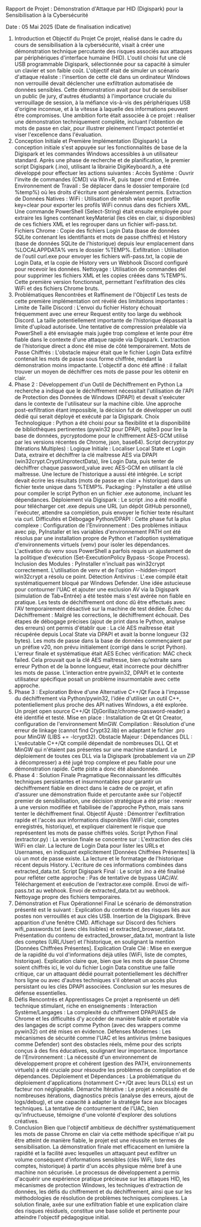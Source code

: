 Rapport de Projet : Démonstration d'Attaque par HID (Digispark) pour la Sensibilisation à la Cybersécurité

Date : 05 Mai 2025 (Date de finalisation indicative)
1. Introduction et Objectif du Projet
Ce projet, réalisé dans le cadre du cours de sensibilisation à la cybersécurité, visait à créer une démonstration technique percutante des risques associés aux attaques par périphériques d'interface humaine (HID). L'outil choisi fut une clé USB programmable Digispark, sélectionnée pour sa capacité à simuler un clavier et son faible coût.
L'objectif était de simuler un scénario d'attaque réaliste : l'insertion de cette clé dans un ordinateur Windows non verrouillé devait déclencher une exfiltration automatisée de données sensibles. Cette démonstration avait pour but de sensibiliser un public (le jury, d'autres étudiants) à l'importance cruciale du verrouillage de session, à la méfiance vis-à-vis des périphériques USB d'origine inconnue, et à la vitesse à laquelle des informations peuvent être compromises. Une ambition forte était associée à ce projet : réaliser une démonstration techniquement complète, incluant l'obtention de mots de passe en clair, pour illustrer pleinement l'impact potentiel et viser l'excellence dans l'évaluation.
2. Conception Initiale et Première Implémentation (Digispark)
La conception initiale s'est appuyée sur les fonctionnalités de base de la Digispark et les commandes Windows accessibles à un utilisateur standard. Après une phase de recherche et de planification, le premier script Digispark (.ino), utilisant la librairie DigiKeyboard.h, a été développé pour effectuer les actions suivantes :
Accès Système : Ouvrir l'invite de commandes (CMD) via Win+R, puis taper cmd et Entrée.
Environnement de Travail : Se déplacer dans le dossier temporaire (cd %temp%) où les droits d'écriture sont généralement permis.
Extraction de Données Natives :
WiFi : Utilisation de netsh wlan export profile key=clear pour exporter les profils WiFi connus dans des fichiers XML. Une commande PowerShell (Select-String) était ensuite employée pour extraire les lignes contenant keyMaterial (les clés en clair, si disponibles) de ces fichiers XML et les regrouper dans un fichier wifi-pass.txt.
Fichiers Chrome : Copie des fichiers Login Data (base de données SQLite contenant les identifiants et mots de passe chiffrés) et History (base de données SQLite de l'historique) depuis leur emplacement dans %LOCALAPPDATA% vers le dossier %TEMP%.
Exfiltration : Utilisation de l'outil curl.exe pour envoyer les fichiers wifi-pass.txt, la copie de Login Data, et la copie de History vers un Webhook Discord configuré pour recevoir les données.
Nettoyage : Utilisation de commandes del pour supprimer les fichiers XML et les copies créées dans %TEMP%.
Cette première version fonctionnait, permettant l'exfiltration des clés WiFi et des fichiers Chrome bruts.
3. Problématiques Rencontrées et Raffinement de l'Objectif
Les tests de cette première implémentation ont révélé des limitations importantes :
Limite de Taille Discord : L'envoi du fichier History échouait fréquemment avec une erreur Request entity too large du webhook Discord. La taille potentiellement importante de l'historique dépassait la limite d'upload autorisée. Une tentative de compression préalable via PowerShell a été envisagée mais jugée trop complexe et lente pour être fiable dans le contexte d'une attaque rapide via Digispark. L'extraction de l'historique direct a donc été mise de côté temporairement.
Mots de Passe Chiffrés : L'obstacle majeur était que le fichier Login Data exfiltré contenait les mots de passe sous forme chiffrée, rendant la démonstration moins impactante. L'objectif a donc été affiné : il fallait trouver un moyen de déchiffrer ces mots de passe pour les obtenir en clair.
4. Phase 2 : Développement d'un Outil de Déchiffrement en Python
La recherche a indiqué que le déchiffrement nécessitait l'utilisation de l'API de Protection des Données de Windows (DPAPI) et devait s'exécuter dans le contexte de l'utilisateur sur la machine cible. Une approche post-exfiltration étant impossible, la décision fut de développer un outil dédié qui serait déployé et exécuté par la Digispark.
Choix Technologique : Python a été choisi pour sa flexibilité et la disponibilité de bibliothèques pertinentes (pywin32 pour DPAPI, sqlite3 pour lire la base de données, pycryptodome pour le chiffrement AES-GCM utilisé par les versions récentes de Chrome, json, base64).
Script decryptor.py (Itérations Multiples) :
Logique Initiale : Localiser Local State et Login Data, extraire et déchiffrer la clé maîtresse AES via DPAPI (win32crypt.CryptUnprotectData), lire Login Data, puis tenter de déchiffrer chaque password_value avec AES-GCM en utilisant la clé maîtresse. Une lecture de l'historique a aussi été intégrée. Le script devait écrire les résultats (mots de passe en clair + historique) dans un fichier texte unique dans %TEMP%.
Packaging : PyInstaller a été utilisé pour compiler le script Python en un fichier .exe autonome, incluant les dépendances.
Déploiement via Digispark : Le script .ino a été modifié pour télécharger cet .exe depuis une URL (un dépôt GitHub personnel), l'exécuter, attendre sa complétion, puis envoyer le fichier texte résultant via curl.
Difficultés et Débogage Python/DPAPI : Cette phase fut la plus complexe :
Configuration de l'Environnement : Des problèmes initiaux avec pip, PyInstaller et les variables d'environnement PATH ont été résolus par une installation propre de Python et l'adoption systématique d'environnements virtuels (venv) pour isoler les dépendances. L'activation du venv sous PowerShell a parfois requis un ajustement de la politique d'exécution (Set-ExecutionPolicy Bypass -Scope Process).
Inclusion des Modules : PyInstaller n'incluait pas win32crypt correctement. L'utilisation de venv et de l'option --hidden-import win32crypt a résolu ce point.
Détection Antivirus : L'.exe compilé était systématiquement bloqué par Windows Defender. Une idée astucieuse pour contourner l'UAC et ajouter une exclusion AV via la Digispark (simulation de Tab+Entrée) a été testée mais s'est avérée non fiable en pratique. Les tests de déchiffrement ont donc dû être effectués avec l'AV temporairement désactivé sur la machine de test dédiée.
Échec du Déchiffrement : Malgré les corrections, le déchiffrement échouait. Des étapes de débogage précises (ajout de print dans le Python, analyse des erreurs) ont permis d'établir que :
La clé AES maîtresse était récupérée depuis Local State via DPAPI et avait la bonne longueur (32 bytes).
Les mots de passe dans la base de données commençaient par un préfixe v20, non prévu initialement (corrigé dans le script Python).
L'erreur finale et systématique était AES Echec vérification: MAC check failed. Cela prouvait que la clé AES maîtresse, bien qu'extraite sans erreur Python et de la bonne longueur, était incorrecte pour déchiffrer les mots de passe. L'interaction entre pywin32, DPAPI et le contexte utilisateur spécifique posait un problème insurmontable avec cette approche.
5. Phase 3 : Exploration Brève d'une Alternative C++/Qt
Face à l'impasse du déchiffrement via Python/pywin32, l'idée d'utiliser un outil C++, potentiellement plus proche des API natives Windows, a été explorée. Un projet open source C++/Qt (DjGorillaz/chrome-password-reader) a été identifié et testé.
Mise en place : Installation de Qt et Qt Creator, configuration de l'environnement MinGW.
Compilation : Résolution d'une erreur de linkage (cannot find Crypt32.lib) en adaptant le fichier .pro pour MinGW (LIBS += -lcrypt32).
Obstacle Majeur : Dépendances DLL : L'exécutable C++/Qt compilé dépendait de nombreuses DLL Qt et MinGW qui n'étaient pas présentes sur une machine standard. Le déploiement de toutes ces DLL via la Digispark (probablement via un ZIP à décompresser) a été jugé trop complexe et peu fiable pour une démonstration rapide. Cette piste a donc été abandonnée.
6. Phase 4 : Solution Finale Pragmatique
Reconnaissant les difficultés techniques persistantes et insurmontables pour garantir un déchiffrement fiable en direct dans le cadre de ce projet, et afin d'assurer une démonstration fluide et percutante axée sur l'objectif premier de sensibilisation, une décision stratégique a été prise : revenir à une version modifiée et fiabilisée de l'approche Python, mais sans tenter le déchiffrement final.
Objectif Ajusté : Démontrer l'exfiltration rapide et l'accès aux informations disponibles (WiFi clair, comptes enregistrés, historique), et expliquer clairement le risque que représentent les mots de passe chiffrés volés.
Script Python Final (extractor.py) : La version finale se concentre sur :
L'extraction des clés WiFi en clair.
La lecture de Login Data pour lister les URLs et Usernames, en indiquant explicitement [Données Chiffrées Présentes] là où un mot de passe existe.
La lecture et le formatage de l'historique récent depuis History.
L'écriture de ces informations combinées dans extracted_data.txt.
Script Digispark Final : Le script .ino a été finalisé pour refléter cette approche :
Pas de tentative de bypass UAC/AV.
Téléchargement et exécution de l'extractor.exe compilé.
Envoi de wifi-pass.txt au webhook.
Envoi de extracted_data.txt au webhook.
Nettoyage propre des fichiers temporaires.
7. Démonstration et Flux Opérationnel Final
Le scénario de démonstration présenté est le suivant :
Explication du contexte et des risques liés aux postes non verrouillés et aux clés USB.
Insertion de la Digispark.
Brève apparition d'une fenêtre CMD.
Affichage sur Discord des fichiers wifi_passwords.txt (avec clés lisibles) et extracted_browser_data.txt.
Présentation du contenu de extracted_browser_data.txt, montrant la liste des comptes (URL/User) et l'historique, en soulignant la mention [Données Chiffrées Présentes].
Explication Orale Clé : Mise en exergue de la rapidité du vol d'informations déjà utiles (WiFi, liste de comptes, historique). Explication claire que, bien que les mots de passe Chrome soient chiffrés ici, le vol du fichier Login Data constitue une faille critique, car un attaquant dédié pourrait potentiellement les déchiffrer hors ligne ou avec d'autres techniques s'il obtenait un accès plus persistant ou les clés DPAPI associées. Conclusion sur les mesures de défense essentielles.
8. Défis Rencontrés et Apprentissages
Ce projet a représenté un défi technique stimulant, riche en enseignements :
Interaction Système/Langages : La complexité du chiffrement DPAPI/AES de Chrome et les difficultés d'y accéder de manière fiable et portable via des langages de script comme Python (avec des wrappers comme pywin32) ont été mises en évidence.
Défenses Modernes : Les mécanismes de sécurité comme l'UAC et les antivirus (même basiques comme Defender) sont des obstacles réels, même pour des scripts conçus à des fins éducatives, soulignant leur importance.
Importance de l'Environnement : La nécessité d'un environnement de développement propre et cohérent (gestion des PATH, environnements virtuels) a été cruciale pour résoudre les problèmes de compilation et de dépendances.
Déploiement et Dépendances : La problématique du déploiement d'applications (notamment C++/Qt avec leurs DLLs) est un facteur non négligeable.
Démarche Itérative : Le projet a nécessité de nombreuses itérations, diagnostics précis (analyse des erreurs, ajout de logs/debug), et une capacité à adapter la stratégie face aux blocages techniques. La tentative de contournement de l'UAC, bien qu'infructueuse, témoigne d'une volonté d'explorer des solutions créatives.
9. Conclusion
Bien que l'objectif ambitieux de déchiffrer systématiquement les mots de passe Chrome en clair via cette méthode spécifique n'ait pu être atteint de manière fiable, le projet est une réussite en termes de sensibilisation. La démonstration finale met efficacement en lumière la rapidité et la facilité avec lesquelles un attaquant peut exfiltrer un volume conséquent d'informations sensibles (clés WiFi, liste des comptes, historique) à partir d'un accès physique même bref à une machine non sécurisée.
Le processus de développement a permis d'acquérir une expérience pratique précieuse sur les attaques HID, les mécanismes de protection Windows, les techniques d'extraction de données, les défis du chiffrement et du déchiffrement, ainsi que sur les méthodologies de résolution de problèmes techniques complexes. La solution finale, axée sur une exfiltration fiable et une explication claire des risques résiduels, constitue une base solide et pertinente pour atteindre l'objectif pédagogique initial.